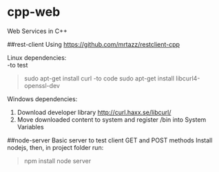 # cpp-web
Web Services in C++

##rest-client
Using https://github.com/mrtazz/restclient-cpp

Linux dependencies:<br/>
-to test
 > sudo apt-get install curl
-to code
 > sudo apt-get install libcurl4-openssl-dev

Windows dependencies:
1) Download developer library http://curl.haxx.se/libcurl/
2) Move downloaded content to system and register /bin into System Variables

##node-server
Basic server to test client GET and POST methods
Install nodejs, then, in project folder run:
 > npm install
 > node server
